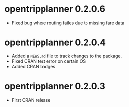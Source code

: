 # opentripplanner 0.2.0.6

* Fixed bug where routing failes due to missing fare data

# opentripplanner 0.2.0.4

* Added a `NEWS.md` file to track changes to the package.
* Fixed CRAN test error on certain OS
* Added CRAN badges 

# opentripplanner 0.2.0.3

* First CRAN release
